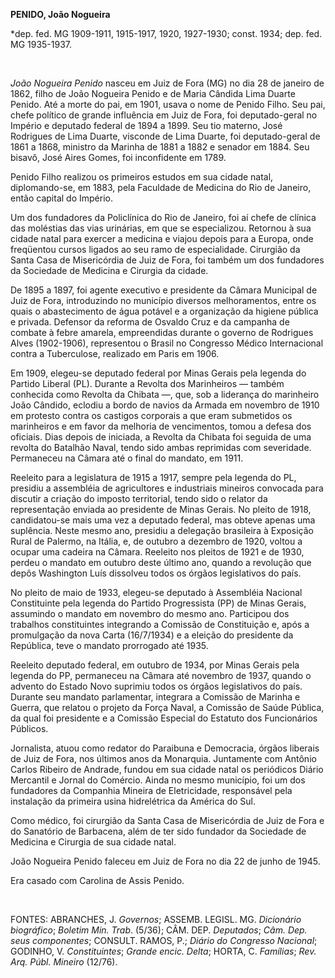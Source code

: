 **PENIDO, João Nogueira**

\*dep. fed. MG 1909-1911, 1915-1917, 1920, 1927-1930; const. 1934; dep.
fed. MG 1935-1937.

 

*João Nogueira Penido* nasceu em Juiz de Fora (MG) no dia 28 de janeiro
de 1862, filho de João Nogueira Penido e de Maria Cândida Lima Duarte
Penido. Até a morte do pai, em 1901, usava o nome de Penido Filho. Seu
pai, chefe político de grande influência em Juiz de Fora, foi
deputado-geral no Império e deputado federal de 1894 a 1899. Seu tio
materno, José Rodrigues de Lima Duarte, visconde de Lima Duarte, foi
deputado-geral de 1861 a 1868, ministro da Marinha de 1881 a 1882 e
senador em 1884. Seu bisavô, José Aires Gomes, foi inconfidente em 1789.

Penido Filho realizou os primeiros estudos em sua cidade natal,
diplomando-se, em 1883, pela Faculdade de Medicina do Rio de Janeiro,
então capital do Império.

Um dos fundadores da Policlínica do Rio de Janeiro, foi aí chefe de
clínica das moléstias das vias urinárias, em que se especializou.
Retornou à sua cidade natal para exercer a medicina e viajou depois para
a Europa, onde freqüentou cursos ligados ao seu ramo de especialidade.
Cirurgião da Santa Casa de Misericórdia de Juiz de Fora, foi também um
dos fundadores da Sociedade de Medicina e Cirurgia da cidade.

De 1895 a 1897, foi agente executivo e presidente da Câmara Municipal de
Juiz de Fora, introduzindo no município diversos melhoramentos, entre os
quais o abastecimento de água potável e a organização da higiene pública
e privada. Defensor da reforma de Osvaldo Cruz e da campanha de combate
à febre amarela, empreendidas durante o governo de Rodrigues Alves
(1902-1906), representou o Brasil no Congresso Médico Internacional
contra a Tuberculose, realizado em Paris em 1906.

Em 1909, elegeu-se deputado federal por Minas Gerais pela legenda do
Partido Liberal (PL). Durante a Revolta dos Marinheiros — também
conhecida como Revolta da Chibata —, que, sob a liderança do marinheiro
João Cândido, eclodiu a bordo de navios da Armada em novembro de 1910 em
protesto contra os castigos corporais a que eram submetidos os
marinheiros e em favor da melhoria de vencimentos, tomou a defesa dos
oficiais. Dias depois de iniciada, a Revolta da Chibata foi seguida de
uma revolta do Batalhão Naval, tendo sido ambas reprimidas com
severidade. Permaneceu na Câmara até o final do mandato, em 1911.

Reeleito para a legislatura de 1915 a 1917, sempre pela legenda do PL,
presidiu a assembléia de agricultores e industriais mineiros convocada
para discutir a criação do imposto territorial, tendo sido o relator da
representação enviada ao presidente de Minas Gerais. No pleito de 1918,
candidatou-se mais uma vez a deputado federal, mas obteve apenas uma
suplência. Neste mesmo ano, presidiu a delegação brasileira à Exposição
Rural de Palermo, na Itália, e, de outubro a dezembro de 1920, voltou a
ocupar uma cadeira na Câmara. Reeleito nos pleitos de 1921 e de 1930,
perdeu o mandato em outubro deste último ano, quando a revolução que
depôs Washington Luís dissolveu todos os órgãos legislativos do país.

No pleito de maio de 1933, elegeu-se deputado à Assembléia Nacional
Constituinte pela legenda do Partido Progressista (PP) de Minas Gerais,
assumindo o mandato em novembro do mesmo ano. Participou dos trabalhos
constituintes integrando a Comissão de Constituição e, após a
promulgação da nova Carta (16/7/1934) e a eleição do presidente da
República, teve o mandato prorrogado até 1935.

Reeleito deputado federal, em outubro de 1934, por Minas Gerais pela
legenda do PP, permaneceu na Câmara até novembro de 1937, quando o
advento do Estado Novo suprimiu todos os órgãos legislativos do país.
Durante seu mandato parlamentar, integrara a Comissão de Marinha e
Guerra, que relatou o projeto da Força Naval, a Comissão de Saúde
Pública, da qual foi presidente e a Comissão Especial do Estatuto dos
Funcionários Públicos.

Jornalista, atuou como redator do Paraibuna e Democracia, órgãos
liberais de Juiz de Fora, nos últimos anos da Monarquia. Juntamente com
Antônio Carlos Ribeiro de Andrade, fundou em sua cidade natal os
periódicos Diário Mercantil e Jornal do Comércio. Ainda no mesmo
município, foi um dos fundadores da Companhia Mineira de Eletricidade,
responsável pela instalação da primeira usina hidrelétrica da América do
Sul.

Como médico, foi cirurgião da Santa Casa de Misericórdia de Juiz de Fora
e do Sanatório de Barbacena, além de ter sido fundador da Sociedade de
Medicina e Cirurgia de sua cidade natal.

João Nogueira Penido faleceu em Juiz de Fora no dia 22 de junho de 1945.

Era casado com Carolina de Assis Penido.

 

FONTES: ABRANCHES, J. *Governos*; ASSEMB. LEGISL. MG. *Dicionário
biográfico*; *Boletim Min. Trab*. (5/36); CÂM. DEP. *Deputados*; *Câm.
Dep. seus componentes*; CONSULT. RAMOS, P.; *Diário do Congresso
Nacional*; GODINHO, V. *Constituintes*; *Grande encic. Delta*; HORTA, C.
*Famílias*; *Rev. Arq. Públ. Mineiro* (12/76).

 
